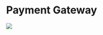 # Payment Gateway
<img src="https://firebasestorage.googleapis.com/v0/b/hinh-6eaf7.appspot.com/o/Untitled%20Diagram.png?alt=media&token=ab4a9d27-b62c-4b2e-9c9d-3237fdadcf72">
